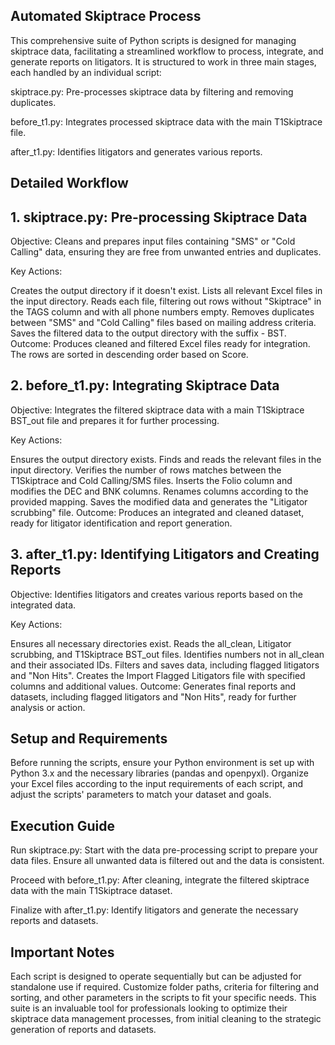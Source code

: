 ## Automated Skiptrace Process
This comprehensive suite of Python scripts is designed for managing skiptrace data, facilitating a streamlined workflow to process, integrate, and generate reports on litigators. It is structured to work in three main stages, each handled by an individual script:

skiptrace.py: Pre-processes skiptrace data by filtering and removing duplicates.

before_t1.py: Integrates processed skiptrace data with the main T1Skiptrace file.

after_t1.py: Identifies litigators and generates various reports.

## Detailed Workflow
## 1. skiptrace.py: Pre-processing Skiptrace Data
Objective: Cleans and prepares input files containing "SMS" or "Cold Calling" data, ensuring they are free from unwanted entries and duplicates.

Key Actions:

Creates the output directory if it doesn't exist.
Lists all relevant Excel files in the input directory.
Reads each file, filtering out rows without "Skiptrace" in the TAGS column and with all phone numbers empty.
Removes duplicates between "SMS" and "Cold Calling" files based on mailing address criteria.
Saves the filtered data to the output directory with the suffix - BST.
Outcome: Produces cleaned and filtered Excel files ready for integration. The rows are sorted in descending order based on Score.

## 2. before_t1.py: Integrating Skiptrace Data
Objective: Integrates the filtered skiptrace data with a main T1Skiptrace BST_out file and prepares it for further processing.

Key Actions:

Ensures the output directory exists.
Finds and reads the relevant files in the input directory.
Verifies the number of rows matches between the T1Skiptrace and Cold Calling/SMS files.
Inserts the Folio column and modifies the DEC and BNK columns.
Renames columns according to the provided mapping.
Saves the modified data and generates the "Litigator scrubbing" file.
Outcome: Produces an integrated and cleaned dataset, ready for litigator identification and report generation.

## 3. after_t1.py: Identifying Litigators and Creating Reports
Objective: Identifies litigators and creates various reports based on the integrated data.

Key Actions:

Ensures all necessary directories exist.
Reads the all_clean, Litigator scrubbing, and T1Skiptrace BST_out files.
Identifies numbers not in all_clean and their associated IDs.
Filters and saves data, including flagged litigators and "Non Hits".
Creates the Import Flagged Litigators file with specified columns and additional values.
Outcome: Generates final reports and datasets, including flagged litigators and "Non Hits", ready for further analysis or action.

## Setup and Requirements
Before running the scripts, ensure your Python environment is set up with Python 3.x and the necessary libraries (pandas and openpyxl). Organize your Excel files according to the input requirements of each script, and adjust the scripts' parameters to match your dataset and goals.

## Execution Guide
Run skiptrace.py: Start with the data pre-processing script to prepare your data files. Ensure all unwanted data is filtered out and the data is consistent.

Proceed with before_t1.py: After cleaning, integrate the filtered skiptrace data with the main T1Skiptrace dataset.

Finalize with after_t1.py: Identify litigators and generate the necessary reports and datasets.

## Important Notes
Each script is designed to operate sequentially but can be adjusted for standalone use if required.
Customize folder paths, criteria for filtering and sorting, and other parameters in the scripts to fit your specific needs.
This suite is an invaluable tool for professionals looking to optimize their skiptrace data management processes, from initial cleaning to the strategic generation of reports and datasets.
